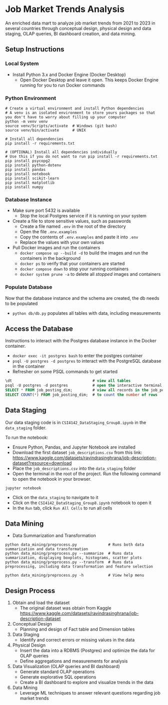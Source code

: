 # Job Market Trends Analysis
An enriched data mart to analyze job market trends from 2021 to 2023 in several countries through conceptual design, physical design and data staging, OLAP queries, BI dashboard creation, and data mining.

## Setup Instructions
### Local System
- Install Python 3.x and Docker Engine (Docker Desktop)
    - Open Docker Desktop and leave it open. This keeps Docker Engine running for you to run Docker commands
### Python Environment
```console
# Create a virtual environment and install Python dependencies
# A venv is an isolated environment to store yours packages so that you don't have to worry about filling up your computer
python -m venv venv
source venv/Scripts/activate  # Windows (git bash)
source venv/bin/activate      # UNIX

# Install all dependencies
pip install -r requirements.txt

# (OPTIONAL) Install all dependencies individually
# Use this if you do not want to run pip install -r requirements.txt
pip install psycopg2
pip install python-dotenv
pip install pandas
pip install notebook
pip install scikit-learn
pip install matplotlib
pip install numpy
```
### Database Instance
- Make sure port 5432 is available
    - Stop the local Postgres service if it is running on your system
- Create a file to store sensitive values, such as passwords
    - Create a file named `.env` in the root of the directory
    - Open the file `.env.examples`
    - Copy the contents of `.env.examples` and paste it into `.env`
    - Replace the values with your own values
- Pull Docker images and run the containers
    - `docker compose up --build -d` to build the images and run the containers in the background
    - `docker ps` to verify that your containers are started
    - `docker compose down` to stop your running containers
    - `docker system prune -a` to delete all *stopped* images and containers

### Populate Database
Now that the database instance and the schema are created, the db needs to be populated
- `python db/db.py` populates all tables with data, including measurements

<!-- ## Docker containers
- Enter `postgres` container
    - `docker exec -it postgres bash` to enter the postgres container
    - `psql -U postgres -d postgres -a -f schema.sql` to manually create tables in the postgres container -->
## Access the Database
Instructions to interact with the Postgres database instance in the Docker container.
- `docker exec -it postgres bash` to enter the postgres container
- `psql -U postgres -d postgres` to interact with the PostgreSQL database in the container
- Refresher on some PSQL commands to get started
```sql
\dt                                    # view all tables
psql -U postgres -d postgres           # open the interactive terminal for the 'postgres' database as the 'postgres' user
SELECT * FROM job_posting_dim;         # view all records in the job_posting_dim table
SELECT COUNT(*) FROM job_posting_dim;  # to count the number of rows
```
<!-- - Note: The database was automatically created in the postgres container when `docker compose up` was executed.
- This is because the `./db/init` directory (which contains the `schema.sql` file) is mounted at `/docker-entrypoint-initdb.d` inside the container to indicate that to PostgreSQL that `schema.sql` (and any other `.sql` or `.sh` scripts present) need to be executed when the container is started up for the first time -->

## Data Staging
Our data staging code is in `CSI4142_DataStaging_Group8.ipynb` in the `data_staging` folder.

To run the notebook:
- Ensure Python, Pandas, and Jupyter Notebook are installed
- Download the first dataset `job_descriptions.csv` from this link: https://www.kaggle.com/datasets/ravindrasinghrana/job-description-dataset?resource=download
- Place the `job_descriptions.csv` into the `data_staging` folder
- Open the terminal in the root of the project. Run the following command to open the notebook in your browser.
```console
jupyter notebook
```
- Click on the `data_staging` to navigate to it
- Click on the `CSI4142_DataStaging_Group8.ipynb` notebook to open it
- In the `Run` tab, click `Run All Cells` to run all cells

## Data Mining
- Data Summarization and Transformation
```console
python data_mining/preprocess.py              # Runs both data summarization and data transformation
python data_mining/preprocess.py --summarize  # Runs data summarization, displaying boxplots, histograms, scatter plots
python data_mining/preprocess.py --transform  # Runs data preprocessing, including data transformation and feature selection

python data_mining/preprocess.py -h           # View help menu
```

## Design Process
1. Obtain and load the dataset
    - The original dataset was obtain from Kaggle https://www.kaggle.com/datasets/ravindrasinghrana/job-description-dataset 
2. Conceptual Design
    - Planning and design of Fact table and Dimension tables
3. Data Staging
    - Identify and correct errors or missing values in the data
4. Physical Design
    - Insert the data into a RDBMS (Postgres) and optimize the data for OLAP queries
    - Define aggregations and measurements for analysis
5. Data Visualization (OLAP queries and BI dashboard)
    - Generate standard OLAP operations
    - Generate explorative SQL operations
    - Create a BI dashboard to explore and visualize trends in the data
6. Data Mining
    - Leverage ML techniques to answer relevant questions regarding job market trends

